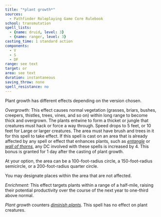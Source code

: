 ```yaml
---
title: "*plant growth*"
sources:
  - Pathfinder Roleplaying Game Core Rulebook
school: transmutation
spell_lists:
  - {name: druid, level: 3}
  - {name: ranger, level: 3}
casting_time: 1 standard action
components:
  - V
  - S
  - DF
range: see text
target: or
area: see text
duration: instantaneous
saving_throw: none
spell_resistance: no
---
```


Plant growth has different effects depending on the version chosen.

*Overgrowth:* This effect causes normal vegetation (grasses, briars, bushes, creepers, thistles, trees, vines, and so on) within long range to become thick and overgrown. The plants entwine to form a thicket or jungle that creatures must hack or force a way through. Speed drops to 5 feet, or 10 feet for Large or larger creatures. The area must have brush and trees in it for this spell to take effect. If this spell is cast on an area that is already affected by any spell or effect that enhances plants, such as [*entangle*](/spells/entangle/) or [*wall of thorns*](/spells/wall-of-thorns/), any DC involved with these spells is increased by 4. This bonus is granted for 1 day after the casting of plant growth.

At your option, the area can be a 100-foot-radius circle, a 150-foot-radius semicircle, or a 200-foot-radius quarter circle.

You may designate places within the area that are not affected.

*Enrichment:* This effect targets plants within a range of a half-mile, raising their potential productivity over the course of the next year to one-third above normal.

*Plant growth* counters [*diminish plants*](/spells/diminish-plants/). This spell has no effect on plant creatures.

